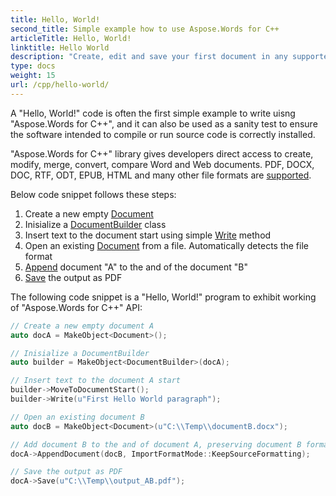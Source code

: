 ```yaml
---
title: Hello, World!
second_title: Simple example how to use Aspose.Words for C++
articleTitle: Hello, World!
linktitle: Hello World
description: "Create, edit and save your first document in any supported format using Aspose.Words for C++ to experience its simplicity and power in C++."
type: docs
weight: 15
url: /cpp/hello-world/
---
```


A "Hello, World!" code is often the first simple example to write uisng "Aspose.Words for C++", and it can also be used as a sanity test to ensure the software intended to compile or run source code is correctly installed.

"Aspose.Words for C++" library gives developers direct access to create, modify, merge, convert, compare Word and Web documents. PDF, DOCX, DOC, RTF, ODT, EPUB, HTML and many other file formats are [supported](/words/cpp/supported-document-formats/).

Below code snippet follows these steps:

1. Create a new empty [Document](https://reference.aspose.com/words/cpp/aspose.words/document/)
1. Inisialize a [DocumentBuilder](https://reference.aspose.com/words/cpp/aspose.words/documentbuilder/) class
1. Insert text to the document start using simple [Write](https://reference.aspose.com/words/cpp/aspose.words/documentbuilder/write/) method
1. Open an existing [Document](https://reference.aspose.com/words/cpp/aspose.words/document/document/) from a file. Automatically detects the file format
1. [Append](https://reference.aspose.com/words/cpp/aspose.words/document/appenddocument/) document "A" to the and of the document "B"
1. [Save](https://reference.aspose.com/words/cpp/aspose.words/document/save/) the output as PDF

The following code snippet is a "Hello, World!" program to exhibit working of "Aspose.Words for C++" API:

```cpp
// Create a new empty document A
auto docA = MakeObject<Document>();

// Inisialize a DocumentBuilder
auto builder = MakeObject<DocumentBuilder>(docA);

// Insert text to the document A start
builder->MoveToDocumentStart();
builder->Write(u"First Hello World paragraph");

// Open an existing document B
auto docB = MakeObject<Document>(u"C:\\Temp\\documentB.docx");

// Add document B to the and of document A, preserving document B formatting
docA->AppendDocument(docB, ImportFormatMode::KeepSourceFormatting);

// Save the output as PDF
docA->Save(u"C:\\Temp\\output_AB.pdf");
```